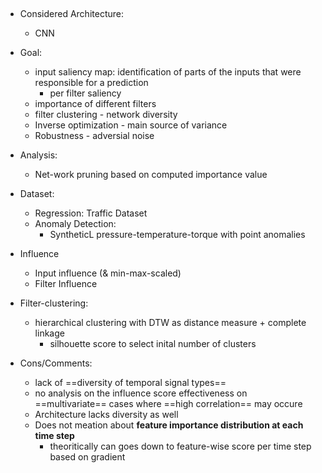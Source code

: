 ## 

-   Considered Architecture:
    -   CNN
-   Goal:
    -   input saliency map: identification of parts of the inputs that were responsible for a prediction
        -   per filter saliency
    -   importance of different filters
    -   filter clustering - network diversity
    -   Inverse optimization - main source of variance
    -   Robustness - adversial noise
-   Analysis:
    -   Net-work pruning based on computed importance value
-   Dataset:
    -   Regression: Traffic Dataset
    -   Anomaly Detection:
        -   SyntheticL pressure-temperature-torque with point anomalies
-   Influence 
    -   Input influence (& min-max-scaled)
    -   Filter Influence
-   Filter-clustering:
    -   hierarchical clustering with DTW as distance measure + complete linkage
        -   silhouette score to select inital number of clusters

-   Cons/Comments:
    -   lack of ==diversity of temporal signal types==
    -   no analysis on the influence score effectiveness on ==multivariate== cases where ==high correlation== may occure
    -   Architecture lacks diversity as well
    -   Does not meation about **feature importance distribution at each time step**
        -   theoritically can goes down to feature-wise score per time step based on gradient

